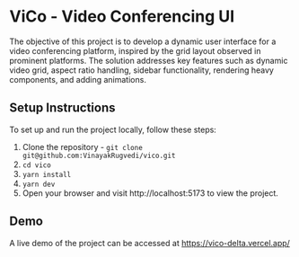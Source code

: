 # ViCo - Video Conferencing UI

The objective of this project is to develop a dynamic user interface for a video conferencing platform, inspired by the grid layout observed in prominent platforms. The solution addresses key features such as dynamic video grid, aspect ratio handling, sidebar functionality, rendering heavy components, and adding animations.

## Setup Instructions

To set up and run the project locally, follow these steps:

1. Clone the repository -
   `git clone git@github.com:VinayakRugvedi/vico.git`
2. `cd vico`
3. `yarn install`
4. `yarn dev`
5. Open your browser and visit http://localhost:5173 to view the project.

## Demo

A live demo of the project can be accessed at https://vico-delta.vercel.app/
